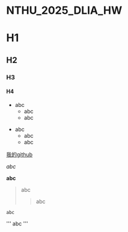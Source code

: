 # NTHU_2025_DLIA_HW


# H1
## H2
### H3
#### H4

* abc
  * abc
  * abc
- abc
  - abc
  - abc


[我的github](https://github.com/Howard34519/NTHU_2025_DLIA_HW)

*abc*

**abc**

> abc
>> abc


`abc`

'''
abc
'''

